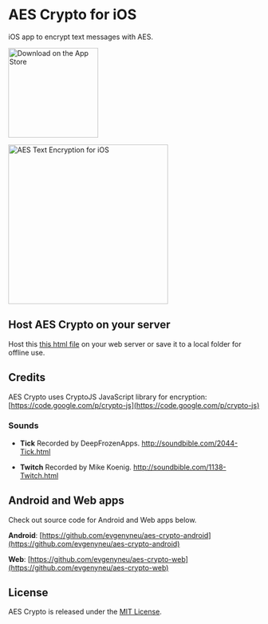 # AES Crypto for iOS

iOS app to encrypt text messages with AES.

<a href='https://itunes.apple.com/us/app/aes-crypto/id782965050' title='Download on the App Store'><img src='https://raw.githubusercontent.com/evgenyneu/aes-text-encryption-ios/master/Graphics/github/appstore_badge.png' width='180' alt='Download on the App Store'></a>

<img src='https://raw.githubusercontent.com/evgenyneu/aes-text-encryption-ios/master/Graphics/screenshots/iphone_4_inch/4_inch_640x1136_2.png' width='320' alt='AES Text Encryption for iOS'>


## Host AES Crypto on your server

Host this [this html file](https://github.com/evgenyneu/aes-crypto-web/blob/master/redist/aes_crypto.html) on your web server or save it to a local folder for offline use.



## Credits

AES Crypto uses CryptoJS JavaScript library for encryption: [https://code.google.com/p/crypto-js](https://code.google.com/p/crypto-js)

### Sounds

* **Tick** Recorded by DeepFrozenApps. http://soundbible.com/2044-Tick.html

* **Twitch** Recorded by Mike Koenig. http://soundbible.com/1138-Twitch.html

## Android and Web apps

Check out source code for Android and Web apps below.

**Android**: [https://github.com/evgenyneu/aes-crypto-android](https://github.com/evgenyneu/aes-crypto-android)

**Web**: [https://github.com/evgenyneu/aes-crypto-web](https://github.com/evgenyneu/aes-crypto-web)

## License

AES Crypto is released under the [MIT License](LICENSE).
